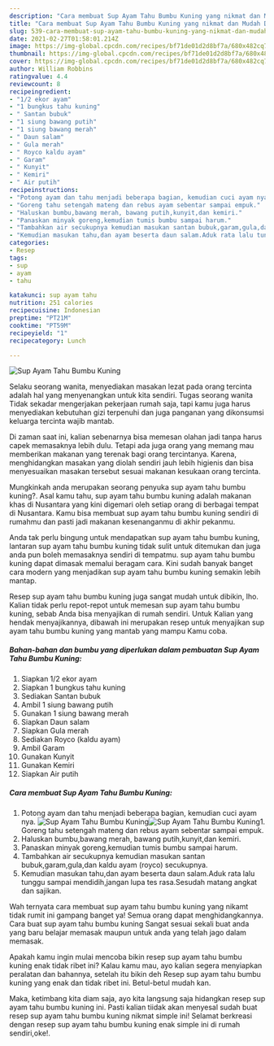 ```yaml
---
description: "Cara membuat Sup Ayam Tahu Bumbu Kuning yang nikmat dan Mudah Dibuat"
title: "Cara membuat Sup Ayam Tahu Bumbu Kuning yang nikmat dan Mudah Dibuat"
slug: 539-cara-membuat-sup-ayam-tahu-bumbu-kuning-yang-nikmat-dan-mudah-dibuat
date: 2021-02-27T01:58:01.214Z
image: https://img-global.cpcdn.com/recipes/bf71de01d2d8bf7a/680x482cq70/sup-ayam-tahu-bumbu-kuning-foto-resep-utama.jpg
thumbnail: https://img-global.cpcdn.com/recipes/bf71de01d2d8bf7a/680x482cq70/sup-ayam-tahu-bumbu-kuning-foto-resep-utama.jpg
cover: https://img-global.cpcdn.com/recipes/bf71de01d2d8bf7a/680x482cq70/sup-ayam-tahu-bumbu-kuning-foto-resep-utama.jpg
author: William Robbins
ratingvalue: 4.4
reviewcount: 8
recipeingredient:
- "1/2 ekor ayam"
- "1 bungkus tahu kuning"
- " Santan bubuk"
- "1 siung bawang putih"
- "1 siung bawang merah"
- " Daun salam"
- " Gula merah"
- " Royco kaldu ayam"
- " Garam"
- " Kunyit"
- " Kemiri"
- " Air putih"
recipeinstructions:
- "Potong ayam dan tahu menjadi beberapa bagian, kemudian cuci ayam nya."
- "Goreng tahu setengah mateng dan rebus ayam sebentar sampai empuk."
- "Haluskan bumbu,bawang merah, bawang putih,kunyit,dan kemiri."
- "Panaskan minyak goreng,kemudian tumis bumbu sampai harum."
- "Tambahkan air secukupnya kemudian masukan santan bubuk,garam,gula,dan kaldu ayam (royco) secukupnya."
- "Kemudian masukan tahu,dan ayam beserta daun salam.Aduk rata lalu tunggu sampai mendidih,jangan lupa tes rasa.Sesudah matang angkat dan sajikan."
categories:
- Resep
tags:
- sup
- ayam
- tahu

katakunci: sup ayam tahu 
nutrition: 251 calories
recipecuisine: Indonesian
preptime: "PT21M"
cooktime: "PT59M"
recipeyield: "1"
recipecategory: Lunch

---
```



![Sup Ayam Tahu Bumbu Kuning](https://img-global.cpcdn.com/recipes/bf71de01d2d8bf7a/680x482cq70/sup-ayam-tahu-bumbu-kuning-foto-resep-utama.jpg)

Selaku seorang wanita, menyediakan masakan lezat pada orang tercinta adalah hal yang menyenangkan untuk kita sendiri. Tugas seorang  wanita Tidak sekadar mengerjakan pekerjaan rumah saja, tapi kamu juga harus menyediakan kebutuhan gizi terpenuhi dan juga panganan yang dikonsumsi keluarga tercinta wajib mantab.

Di zaman  saat ini, kalian sebenarnya bisa memesan olahan jadi tanpa harus capek memasaknya lebih dulu. Tetapi ada juga orang yang memang mau memberikan makanan yang terenak bagi orang tercintanya. Karena, menghidangkan masakan yang diolah sendiri jauh lebih higienis dan bisa menyesuaikan masakan tersebut sesuai makanan kesukaan orang tercinta. 



Mungkinkah anda merupakan seorang penyuka sup ayam tahu bumbu kuning?. Asal kamu tahu, sup ayam tahu bumbu kuning adalah makanan khas di Nusantara yang kini digemari oleh setiap orang di berbagai tempat di Nusantara. Kamu bisa membuat sup ayam tahu bumbu kuning sendiri di rumahmu dan pasti jadi makanan kesenanganmu di akhir pekanmu.

Anda tak perlu bingung untuk mendapatkan sup ayam tahu bumbu kuning, lantaran sup ayam tahu bumbu kuning tidak sulit untuk ditemukan dan juga anda pun boleh memasaknya sendiri di tempatmu. sup ayam tahu bumbu kuning dapat dimasak memalui beragam cara. Kini sudah banyak banget cara modern yang menjadikan sup ayam tahu bumbu kuning semakin lebih mantap.

Resep sup ayam tahu bumbu kuning juga sangat mudah untuk dibikin, lho. Kalian tidak perlu repot-repot untuk memesan sup ayam tahu bumbu kuning, sebab Anda bisa menyajikan di rumah sendiri. Untuk Kalian yang hendak menyajikannya, dibawah ini merupakan resep untuk menyajikan sup ayam tahu bumbu kuning yang mantab yang mampu Kamu coba.

<!--inarticleads1-->

##### Bahan-bahan dan bumbu yang diperlukan dalam pembuatan Sup Ayam Tahu Bumbu Kuning:

1. Siapkan 1/2 ekor ayam
1. Siapkan 1 bungkus tahu kuning
1. Sediakan  Santan bubuk
1. Ambil 1 siung bawang putih
1. Gunakan 1 siung bawang merah
1. Siapkan  Daun salam
1. Siapkan  Gula merah
1. Sediakan  Royco (kaldu ayam)
1. Ambil  Garam
1. Gunakan  Kunyit
1. Gunakan  Kemiri
1. Siapkan  Air putih




<!--inarticleads2-->

##### Cara membuat Sup Ayam Tahu Bumbu Kuning:

1. Potong ayam dan tahu menjadi beberapa bagian, kemudian cuci ayam nya.
<img src="https://img-global.cpcdn.com/steps/58a548071065ca00/160x128cq70/sup-ayam-tahu-bumbu-kuning-langkah-memasak-1-foto.jpg" alt="Sup Ayam Tahu Bumbu Kuning"><img src="https://img-global.cpcdn.com/steps/50aea038683735c8/160x128cq70/sup-ayam-tahu-bumbu-kuning-langkah-memasak-1-foto.jpg" alt="Sup Ayam Tahu Bumbu Kuning">1. Goreng tahu setengah mateng dan rebus ayam sebentar sampai empuk.
1. Haluskan bumbu,bawang merah, bawang putih,kunyit,dan kemiri.
1. Panaskan minyak goreng,kemudian tumis bumbu sampai harum.
1. Tambahkan air secukupnya kemudian masukan santan bubuk,garam,gula,dan kaldu ayam (royco) secukupnya.
1. Kemudian masukan tahu,dan ayam beserta daun salam.Aduk rata lalu tunggu sampai mendidih,jangan lupa tes rasa.Sesudah matang angkat dan sajikan.




Wah ternyata cara membuat sup ayam tahu bumbu kuning yang nikamt tidak rumit ini gampang banget ya! Semua orang dapat menghidangkannya. Cara buat sup ayam tahu bumbu kuning Sangat sesuai sekali buat anda yang baru belajar memasak maupun untuk anda yang telah jago dalam memasak.

Apakah kamu ingin mulai mencoba bikin resep sup ayam tahu bumbu kuning enak tidak ribet ini? Kalau kamu mau, ayo kalian segera menyiapkan peralatan dan bahannya, setelah itu bikin deh Resep sup ayam tahu bumbu kuning yang enak dan tidak ribet ini. Betul-betul mudah kan. 

Maka, ketimbang kita diam saja, ayo kita langsung saja hidangkan resep sup ayam tahu bumbu kuning ini. Pasti kalian tiidak akan menyesal sudah buat resep sup ayam tahu bumbu kuning nikmat simple ini! Selamat berkreasi dengan resep sup ayam tahu bumbu kuning enak simple ini di rumah sendiri,oke!.

